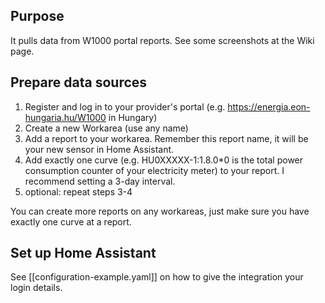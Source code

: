 
## Purpose

It pulls data from W1000 portal reports.
See some screenshots at the Wiki page.

## Prepare data sources

1. Register and log in to your provider's portal (e.g. https://energia.eon-hungaria.hu/W1000 in Hungary)
2. Create a new Workarea (use any name)
3. Add a report to your workarea. Remember this report name, it will be your new sensor in Home Assistant.
4. Add exactly one curve (e.g. HU0XXXXX-1:1.8.0*0 is the total power consumption counter of your electricity meter) to your report. I recommend setting a 3-day interval.
5. optional: repeat steps 3-4

You can create more reports on any workareas, just make sure you have exactly one curve at a report.

## Set up Home Assistant

See [[configuration-example.yaml]] on how to give the integration your login details.
